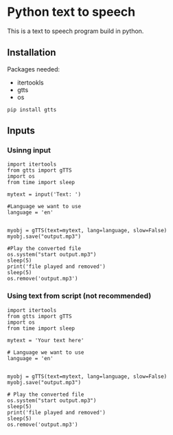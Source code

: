 # Python text to speech

This is a text to speech program build in python.

## Installation

Packages needed:
- itertookls
- gtts
- os

`pip install gtts`

## Inputs

### Usinng input

```
import itertools
from gtts import gTTS 
import os 
from time import sleep

mytext = input('Text: ')
  
#Language we want to use 
language = 'en'
  

myobj = gTTS(text=mytext, lang=language, slow=False) 
myobj.save("output.mp3") 

#Play the converted file 
os.system("start output.mp3")
sleep(5)
print('file played and removed')
sleep(5)
os.remove('output.mp3')
```

### Using text from script (not recommended)

```
import itertools
from gtts import gTTS 
import os 
from time import sleep

mytext = 'Your text here'
  
# Language we want to use 
language = 'en'
  

myobj = gTTS(text=mytext, lang=language, slow=False) 
myobj.save("output.mp3") 

# Play the converted file 
os.system("start output.mp3")
sleep(5)
print('file played and removed')
sleep(5)
os.remove('output.mp3')
```
